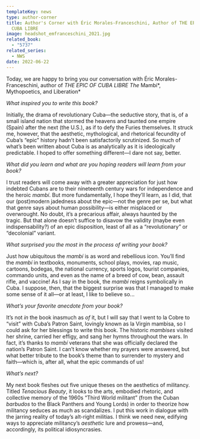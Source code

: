 ```yaml
---
templateKey: news
type: author-corner
title: Author's Corner with Éric Morales-Franceschini, Author of THE EPIC OF
  CUBA LIBRE
image: headshot_emfranceschini_2021.jpg
related_book:
  - "5737"
related_series:
  - NWS
date: 2022-06-22
---
```

Today, we are happy to bring you our conversation with Éric Morales-Franceschini, author of *THE EPIC OF CUBA LIBRE
The* Mambí*, Mythopoetics, and Liberation*

*What inspired you to write this book?* 

Initially, the drama of revolutionary Cuba—the seductive story, that is, of a small island nation that stormed the heavens and taunted one empire (Spain) after the next (the U.S.), as if to defy the Furies themselves.  It struck me, however, that the aesthetic, mythological, and rhetorical fecundity of Cuba’s “epic” history hadn’t been satisfactorily scrutinized.  So much of what’s been written about Cuba is as analytically as it is ideologically predictable.  I hoped to offer something different—I dare not say, better.   

*What did you learn and what are you hoping readers will learn from your book?* 

I trust readers will come away with a greater appreciation for just how indebted Cubans are to their nineteenth century wars for independence and the heroic *mambí*.  But more fundamentally, I hope they’ll learn, as I did, that our (post)modern jadedness about the epic—not the genre per se, but what that genre says about human possibility—is either misplaced or overwrought.  No doubt, it’s a precarious affair, always haunted by the tragic.  But that alone doesn’t suffice to disavow the validity (maybe even indispensability?) of an epic disposition, least of all as a “revolutionary” or “decolonial” variant.  

*What surprised you the most in the process of writing your book?* 

Just how ubiquitous the *mambí* is as word and rebellious icon.  You’ll find the *mambí* in textbooks, monuments, school plays, movies, rap music, cartoons, bodegas, the national currency, sports logos, tourist companies, commando units, and even as the name of a breed of cow, bean, assault rifle, and vaccine!  As I say in the book, the *mambí* reigns symbolically in Cuba.  I suppose, then, that the biggest surprise was that I managed to make some sense of it all—or at least, I like to believe so... 

*What’s your favorite anecdote from your book?*

It’s not *in* the book inasmuch as *of* it, but I will say that I went to la Cobre to “visit” with Cuba’s Patron Saint, lovingly known as la Virgin mambisa, so I could ask for her blessings to write this book.  The historic *mambises* visited her shrine, carried her effigy, and sang her hymns throughout the wars.  In fact, it’s thanks to *mambí* veterans that she was officially declared the nation’s Patron Saint.  I can’t know whether my prayers were answered, but what better tribute to the book’s theme than to surrender to mystery and faith—which is, after all, what the epic commands of us!

*What’s next?* 

My next book fleshes out five unique theses on the aesthetics of militancy.  Titled *Tenacious Beauty*, it looks to the arts, embodied rhetoric, and collective memory of the 1960s “Third World militant” (from the Cuban *barbudos* to the Black Panthers and Young Lords) in order to theorize how militancy seduces as much as scandalizes.  I put this work in dialogue with the jarring reality of today’s alt-right militias.  I think we need new, edifying ways to appreciate militancy’s *aesthetic* lure and prowess—and, accordingly, its political idiosyncrasies.